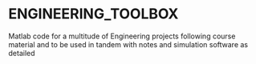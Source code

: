 # ENGINEERING_TOOLBOX
Matlab code for a multitude of Engineering projects following course material and to be used in tandem with notes and simulation software as detailed
